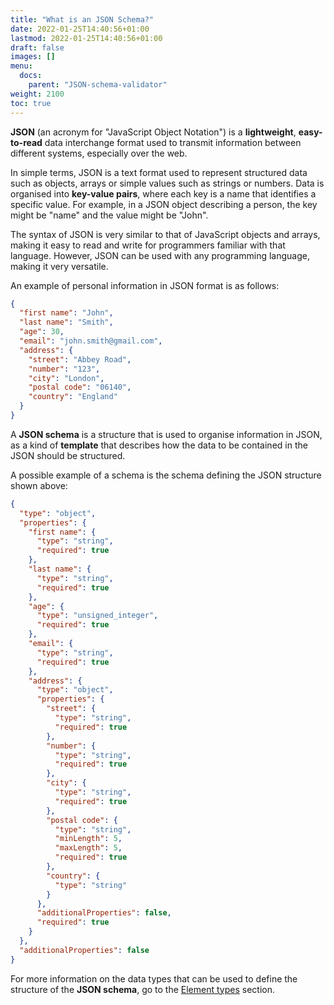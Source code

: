 ```yaml
---
title: "What is an JSON Schema?"
date: 2022-01-25T14:40:56+01:00
lastmod: 2022-01-25T14:40:56+01:00
draft: false
images: []
menu:
  docs:
    parent: "JSON-schema-validator"
weight: 2100
toc: true
---
```


**JSON** (an acronym for "JavaScript Object Notation") is a **lightweight**, **easy-to-read** data interchange format used to transmit information between different systems, especially over the web.

In simple terms, JSON is a text format used to represent structured data such as objects, arrays or simple values such as strings or numbers. Data is organised into **key-value pairs**, where each key is a name that identifies a specific value. For example, in a JSON object describing a person, the key might be "name" and the value might be "John".

The syntax of JSON is very similar to that of JavaScript objects and arrays, making it easy to read and write for programmers familiar with that language. However, JSON can be used with any programming language, making it very versatile.

An example of personal information in JSON format is as follows:

```json
{
  "first name": "John",
  "last name": "Smith",
  "age": 30,
  "email": "john.smith@gmail.com",
  "address": {
    "street": "Abbey Road",
    "number": "123",
    "city": "London",
    "postal code": "06140",
    "country": "England"
  }
}
```

A **JSON schema** is a structure that is used to organise information in JSON, as a kind of **template** that describes how the data to be contained in the JSON should be structured.

A possible example of a schema is the schema defining the JSON structure shown above:

```json
{
  "type": "object",
  "properties": {
    "first name": {
      "type": "string",
      "required": true
    },
    "last name": {
      "type": "string",
      "required": true
    },
    "age": {
      "type": "unsigned_integer",
      "required": true
    },
    "email": {
      "type": "string",
      "required": true
    },
    "address": {
      "type": "object",
      "properties": {
        "street": {
          "type": "string",
          "required": true
        },
        "number": {
          "type": "string",
          "required": true
        },
        "city": {
          "type": "string",
          "required": true
        },
        "postal code": {
          "type": "string",
          "minLength": 5,
          "maxLength": 5,
          "required": true
        },
        "country": {
          "type": "string"
        }
      },
      "additionalProperties": false,
      "required": true
    }
  },
  "additionalProperties": false
}
```

For more information on the data types that can be used to define the structure of the **JSON schema**, go to the [Element types](../element-types) section.
